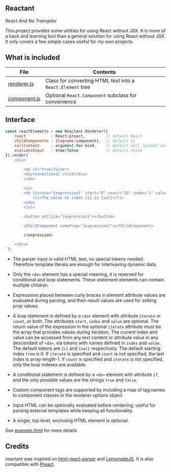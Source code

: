 Reactant
--------

*React And No Transpiler*

This project provides some utilities for using React without JSX. It is more of
a hack and learning tool than a general solution for using React without JSX. It
only covers a few simple cases useful for my own projects.

What is included
----------------

| File | Contents
|------|---------
| [renderer.js](https://github.com/lucianoiam/reactant/blob/master/renderer.js) | Class for converting HTML text into a `React.Element` tree
| [component.js](https://github.com/lucianoiam/reactant/blob/master/component.js) | Optional `React.Component` subclass for convenience

Interface
---------

```js
const reactElements = new Reactant.Renderer({
    react           : React|preact,         // default React
    childComponents : {tagname:component},  // default {}
    callContext     : argument-for-bind,    // default null (global context)
    evaluateInput   : true|false            // default false
}).render(`
    <div>
        
        <do if="true|false">
        <div>Conditional child</div>
        </do>

        <ul>
        <do iterate="{expression}" start="0" count="10" index="i" value="val">
            <li>The value at index {i} is {val}</li>
        </do>
        </ul>
        
        <button onClick="{expression}"></button>

        <ChildComponent someProp="{expression}"></ChildComponent>

        ${expression}

    </div>
`);
```

- The parser input is valid HTML text, no special tokens needed. Therefore 
template literals are enough for interleaving dynamic data.

- Only the `<do>` element has a special meaning, it is reserved for conditional
and loop statements. These statement elements can contain multiple children.

- Expressions placed between curly braces in element attribute values are
evaluated during parsing, and their result values are used for setting prop
values.

- A loop statement is defined by a `<do>` element with attribute `iterate` or
`count`, or both. The attributes `start`, `index` and `value` are optional. The
return value of the expression in the optional `iterate` attribute must be the
array that provides values during iteration. The current index and value can be
accessed from any text content or attribute value in any descendant of `<do>`,
via tokens with names defined in `index` and `value`. The default tokens are
`{i}` and `{val}` respectively. The default starting index `from` is 0. If
`iterate` is specified and `count` is not specified, the last index is array
length-1. If `count` is specified and `iterate` is not specified, only the loop
indexes are available.

- A conditional statement is defined by a `<do>` element with attribute `if`,
and the only possible values are the strings `true` and `false`.

- Custom component tags are supported by including a map of tag names to
component classes in the renderer options object

- Input HTML can be optionally evaluated before rendering, useful for parsing
external templates while keeping all functionality.

- A single, top level, enclosing HTML element is optional.

See [example.html](https://github.com/lucianoiam/reactant/blob/master/example.html)
for more details

Credits
-------

reactant was inspired on [html-react-parser](https://github.com/remarkablemark/html-react-parser)
and [LemonadeJS](https://github.com/lemonadejs/lemonadejs). It is also
compatible with [Preact](https://preactjs.com).
